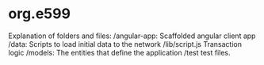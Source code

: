 # org.e599

Explanation of folders and files:
/angular-app:   Scaffolded angular client app
/data:          Scripts to load initial data to the network
/lib/script.js  Transaction logic
/models:        The entities that define the application
/test           test files.